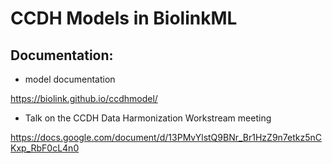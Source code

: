 # CCDH Models in BiolinkML

## Documentation: 

* model documentation

https://biolink.github.io/ccdhmodel/

* Talk on the CCDH Data Harmonization Workstream meeting

https://docs.google.com/document/d/13PMvYlstQ9BNr_Br1HzZ9n7etkz5nCKxp_RbF0cL4n0

